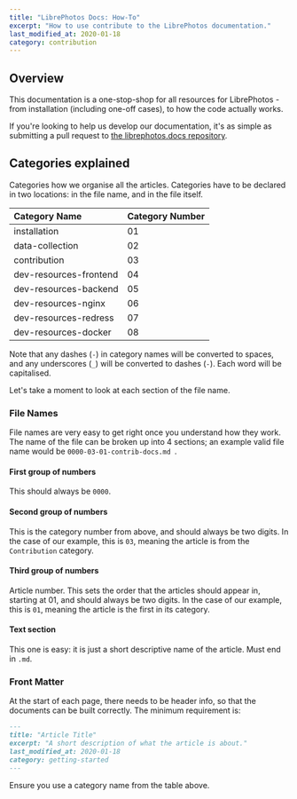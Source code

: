 ```yaml
---
title: "LibrePhotos Docs: How-To"
excerpt: "How to use contribute to the LibrePhotos documentation."
last_modified_at: 2020-01-18
category: contribution
---
```


## Overview

This documentation is a one-stop-shop for all resources for LibrePhotos - from installation (including one-off cases), to how the code actually works.

If you're looking to help us develop our documentation, it's as simple as submitting a pull request to [the librephotos.docs repository](https://github.com/LibrePhotos/librephotos.docs "librephotos.docs").

## Categories explained

Categories how we organise all the articles. Categories have to be declared in two locations: in the file name, and in the file itself.

| Category Name          | Category Number |
| :--------------------- | :-------------- |
| installation           | 01              |
| data-collection        | 02              |
| contribution           | 03              |
| dev-resources-frontend | 04              |
| dev-resources-backend  | 05              |
| dev-resources-nginx    | 06              |
| dev-resources-redress  | 07              |
| dev-resources-docker   | 08              |

Note that any dashes (`-`) in category names will be converted to spaces, and any underscores (`_`) will be converted to dashes (`-`). Each word will be capitalised.

Let's take a moment to look at each section of the file name. 

### File Names

File names are very easy to get right once you understand how they work. The name of the file can be broken up into 4 sections; an example valid file name would be `0000-03-01-contrib-docs.md `.

#### First group of numbers

This should always be `0000`.

#### Second group of numbers

This is the category number from above, and should always be two digits. In the case of our example, this is `03`, meaning the article is from the `Contribution` category.

#### Third group of numbers

Article number. This sets the order that the articles should appear in, starting at 01, and should always be two digits. In the case of our example, this is `01`, meaning the article is the first in its category.

#### Text section 

This one is easy: it is just a short descriptive name of the article. Must end in `.md`. 

### Front Matter

At the start of each page, there needs to be header info, so that the documents can be built correctly. The minimum requirement is: 

```markdown
---
title: "Article Title"
excerpt: "A short description of what the article is about."
last_modified_at: 2020-01-18
category: getting-started
---
```

Ensure you use a category name from the table above.